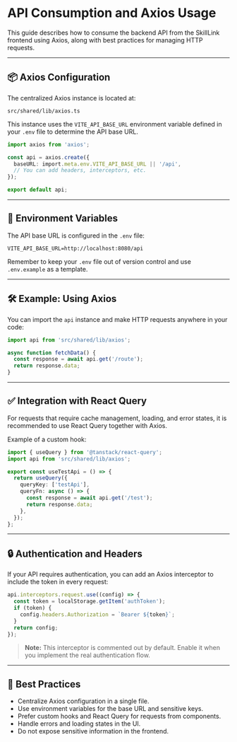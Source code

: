 # API Consumption and Axios Usage

This guide describes how to consume the backend API from the SkillLink frontend using Axios, along with best practices for managing HTTP requests.

---

## 📦 Axios Configuration

The centralized Axios instance is located at:

```
src/shared/lib/axios.ts
```

This instance uses the `VITE_API_BASE_URL` environment variable defined in your `.env` file to determine the API base URL.

```ts
import axios from 'axios';

const api = axios.create({
  baseURL: import.meta.env.VITE_API_BASE_URL || '/api',
  // You can add headers, interceptors, etc.
});

export default api;
```

---

## 🔑 Environment Variables

The API base URL is configured in the `.env` file:

```
VITE_API_BASE_URL=http://localhost:8080/api
```

Remember to keep your `.env` file out of version control and use `.env.example` as a template.

---

## 🛠️ Example: Using Axios

You can import the `api` instance and make HTTP requests anywhere in your code:

```ts
import api from 'src/shared/lib/axios';

async function fetchData() {
  const response = await api.get('/route');
  return response.data;
}
```

---

## ✅ Integration with React Query

For requests that require cache management, loading, and error states, it is recommended to use React Query together with Axios.

Example of a custom hook:

```ts
import { useQuery } from '@tanstack/react-query';
import api from 'src/shared/lib/axios';

export const useTestApi = () => {
  return useQuery({
    queryKey: ['testApi'],
    queryFn: async () => {
      const response = await api.get('/test');
      return response.data;
    },
  });
};
```

---

## 🔒 Authentication and Headers

If your API requires authentication, you can add an Axios interceptor to include the token in every request:

```ts
api.interceptors.request.use((config) => {
  const token = localStorage.getItem('authToken');
  if (token) {
    config.headers.Authorization = `Bearer ${token}`;
  }
  return config;
});
```

> **Note:** This interceptor is commented out by default. Enable it when you implement the real authentication flow.

---

## 📝 Best Practices

- Centralize Axios configuration in a single file.
- Use environment variables for the base URL and sensitive keys.
- Prefer custom hooks and React Query for requests from components.
- Handle errors and loading states in the UI.
- Do not expose sensitive information in the frontend.
